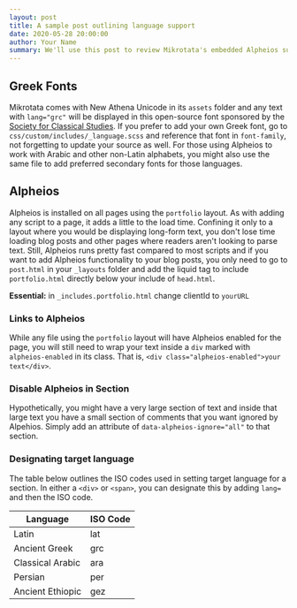 ```yaml
---
layout: post
title: A sample post outlining language support
date: 2020-05-28 20:00:00
author: Your Name
summary: We'll use this post to review Mikrotata's embedded Alpheios support...
---
```


## Greek Fonts

Mikrotata comes with New Athena Unicode in its `assets` folder and any text with `lang="grc"` will be displayed in this open-source font sponsored by the [Society for Classical Studies](https://classicalstudies.org/publications-and-research/nau-download). If you prefer to add your own Greek font, go to `css/custom/includes/_language.scss` and reference that font in `font-family`, not forgetting to update your source as well. For those using Alpheios to work with Arabic and other non-Latin alphabets, you might also use the same file to add preferred secondary fonts for those languages.

## Alpheios

Alpheios is installed on all pages using the `portfolio` layout. As with adding any script to a page, it adds a little to the load time. Confining it only to a layout where you would be displaying long-form text, you don't lose time loading blog posts and other pages where readers aren't looking to parse text. Still, Alpheios runs pretty fast compared to most scripts and if you want to add Alpheios functionality to your blog posts, you only need to go to `post.html` in your `_layouts` folder and add the liquid tag to include `portfolio.html` directly below your include of `head.html`.

**Essential:** in `_includes.portfolio.html` change clientId to `yourURL`

### Links to Alpheios

While any file using the `portfolio` layout will have Alpheios enabled for the page, you will still need to wrap your text inside a `div` marked with `alpheios-enabled` in its class. That is, `<div class="alpheios-enabled">your text</div>`.

### Disable Alpheios in Section

Hypothetically, you might have a very large section of text and inside that large text you have a small section of comments that you want ignored by Alpehios. Simply add an attribute of
`data-alpheios-ignore="all"` to that section.

### Designating target language

The table below outlines the ISO codes used in setting target language for a section. In either a `<div>` or `<span>`, you can designate this by adding `lang=` and then the ISO code.

<table class="table table-striped">
  <thead>
    <tr>
      <th scope="col">Language</th>
      <th scope="col">ISO Code</th>
    </tr>
  </thead>
  <tbody>
    <tr>
      <td>Latin</td>
      <td>lat</td>
    <tr>
    <tr>
      <td>Ancient Greek</td>
      <td>grc</td>
    <tr>
    <tr>
      <td>Classical Arabic</td>
      <td>ara</td>
    <tr>
    <tr>
      <td>Persian</td>
      <td>per</td>
    <tr>
    <tr>
      <td>Ancient Ethiopic</td>
      <td>gez</td>
    <tr>
